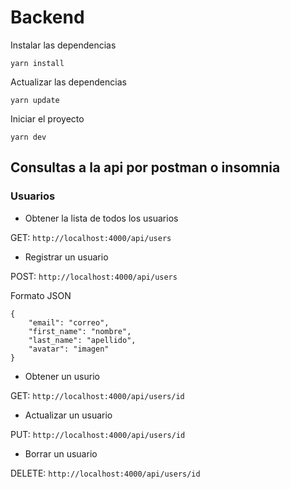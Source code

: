 # Backend

Instalar las dependencias

`yarn install`

Actualizar las dependencias

`yarn update`

Iniciar el proyecto

`yarn dev`

## Consultas a la api por postman o insomnia

### Usuarios

- Obtener la lista de todos los usuarios

GET: `http://localhost:4000/api/users`

- Registrar un usuario

POST: `http://localhost:4000/api/users`

Formato JSON

```
{
	"email": "correo",
	"first_name": "nombre",
	"last_name": "apellido",
	"avatar": "imagen"
}
```

- Obtener un usurio

GET: `http://localhost:4000/api/users/id`

- Actualizar un usuario

PUT: `http://localhost:4000/api/users/id`


- Borrar un usuario

DELETE: `http://localhost:4000/api/users/id`